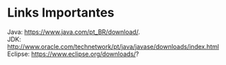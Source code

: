 # Links Importantes
Java:	https://www.java.com/pt_BR/download/. <br />
JDK: http://www.oracle.com/technetwork/pt/java/javase/downloads/index.html <br />
Eclipse:	https://www.eclipse.org/downloads/? <br />

